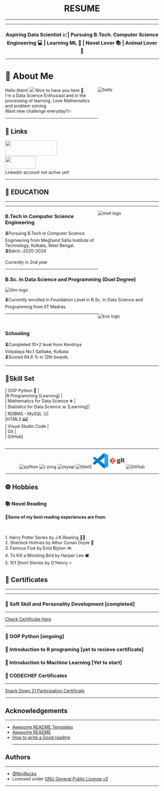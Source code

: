 <html>
    <body>
<h1 align ="center" >RESUME </h1>

<hr><hr>
<h3 align="center" >Aspiring Data Scientist 📈| Pursuing B.Tech. Computer Science Engineering 💻 | Learning ML 📌 | Novel Lover 📚 | Animal Lover 🐶 </h3>
<hr>
<h1>🚀 About Me</h1>
<img src="https://user-images.githubusercontent.com/96379756/147040238-e4f7f732-a2d0-4608-8a6b-9e684f1bbb43.gif" alt="hello" align="right" height="200" width="200">
Hello there! <img src="https://raw.githubusercontent.com/MartinHeinz/MartinHeinz/master/wave.gif" width="20px"> Nice to have you here 💖. <br>
I'm a Data Science Enthusiast and in the processing of learning.
Love Mathematics and problem solving.<br> Want new challenge everyday!!🔥
<hr>

<h2>🔗 Links</h2>
<a href="https://github.com/NiviRocks">
<img src="https://img.shields.io/badge/My_GitHub_Profile_Link-000?style=for-the-badge&logo=ko-fi&logoColor=white" height="50" width="170"></a><br>
<a href="https://www.linkedin.com/">
<img src="https://img.shields.io/badge/linkedin-0A66C2?style=for-the-badge&logo=linkedin&logoColor=white" height="40" width="100"></a><br>
LinkedIn account not active yet!
<hr>
<h2>📖 EDUCATION </h2>
<hr><hr>
<img width="200" height="200" align="right" alt="msit logo" src="https://user-images.githubusercontent.com/96379756/146984366-a97d2415-8acd-42a2-8ccf-625090b161b0.png">
<h3>B.Tech in Computer Science Engineering</h3>

<p>
🎗Pursuing B.Tech in Computer Science Engineering from Meghand Saha Institute of Technology, Kolkata, West Bengal.<br>
    🎗Batch:-2020-2024</p>
Currently in 2nd year <br><hr>
<h3>B.Sc. In Data Science and Programming (Duel Degree)</h3>
<img alt="iitm-logo" src="https://user-images.githubusercontent.com/96379756/146984436-13ba2603-6b8b-4c37-9659-c7b9857fa8ae.png">

<p>🎗Currently enrolled in Foundation Level in B.Sc. In Data Science and Programming from IIT Madras.</p>
<img alt="kvs logo" height="150" width="200" align="right" src="https://user-images.githubusercontent.com/96379756/146983457-576dfcc0-c3b3-47b8-903f-20f445ca1ccf.jpg">
<hr><br>
<h3>Schooling</h3>

<p>🎗Completed 10+2 level from Kendriya Vidyalaya No.1 Saltlake, Kolkata<br>
    🎗Scored 94.6 % in 12th boards.</p>
<hr>
<h2>🚧Skill Set </h2>
| OOP Python 🐍 | <br>|R Programming [Learning] |<br>| Mathematics for Data Science ➕ |<br>| Statistics for Data Science 📊 [Learning]|<br>| RDBMS - MySQL ☑| 
 <br>|HTML5 📟| <br>| Visual Studio Code |<br>| Git |<br>| GitHub| 
<br><br><hr>
<div align="center">
<img width="50" height="50" alt="python" src="https://user-images.githubusercontent.com/96379756/147038109-5a4acce6-3b85-4eb9-b3b2-fdfb1f5fd81c.jpg">
<img width="50" height="50" alt="r prog" src="https://user-images.githubusercontent.com/96379756/147038105-5900bfd8-4550-4c6c-8f44-b09b3aa00baf.jpg">
<img src="https://user-images.githubusercontent.com/96379756/147041148-d043a3d9-1588-418a-85c3-4a3a2472e480.png" width="50" height="50" alt="mysql" >
<img src="https://user-images.githubusercontent.com/96379756/147041217-54a4d425-78ea-41c2-9f6a-249b867814e7.jpg" width="50" height="50" alt="html5">
<img alt="Visual Studio Code" width="50" height="50" src="https://raw.githubusercontent.com/github/explore/80688e429a7d4ef2fca1e82350fe8e3517d3494d/topics/visual-studio-code/visual-studio-code.png" />
<img  alt="Git" width="50" height="50" src="https://raw.githubusercontent.com/github/explore/80688e429a7d4ef2fca1e82350fe8e3517d3494d/topics/git/git.png" />
<img  alt="GitHub" width="50" height="50" src="https://user-images.githubusercontent.com/96379756/147045628-c81a32e6-121d-4fb1-b5c9-703a64425849.png" />
</div><hr>


<h2>⚽ Hobbies </h2>
<h3> 📚 Novel Reading </h3>
<h4>🎀Some of my best reading experiences are from:</h4><br>
<p>
1. Harry Potter Series by J.K.Rowling 🧙‍♂️ <br>
2. Sherlock Holmes by Athur Conan Doyle 🤠   <br>
3. Famous Five by Enid Blyton 🚲 <br>
4. To Kill a Mocking Bird by Harper Lee 🕊 <br>
5. 101 Short Stories by O'Henry ⭐ <br>
    </p>
    
<h2> 🧧 Certificates </h2><hr><hr>
<h3>🎯 Soft Skill and Personality Development [completed]</h3><hr>
<a href="https://user-images.githubusercontent.com/96379756/146985987-07274f19-ef15-4ca2-b9ea-d3c6e6c2d6d0.jpg">Check Certificate Here</a><hr>
<h3>🎯 OOP Python [ongoing]</h3>
<h3> 🎯 Introduction to R programing [yet to recieve certificate]</h3>
<h3> 🎯 Introduction to Machine Learning [Yet to start]</h3>
<h3> 🎯 CODECHEF Certificates</h3><hr>
<a href="https://github.com/NiviRocks/NiviRocks.github.io/files/7757697/SNACKDOWN.21.Participation.Certificate.pdf"> Snack Down 21 Participation Certificate </a><hr>



<h2> Acknowledgements </h2><hr>

 - <a href="https://awesomeopensource.com/project/elangosundar/awesome-README-templates" > Awesome README Templates </a>
 - <a href="https://github.com/matiassingers/awesome-readme">Awesome README</a>
 - <a href="https://bulldogjob.com/news/449-how-to-write-a-good-readme-for-your-github-project" > How to write a Good readme</a><hr>


<h2>Authors</h2> <hr>

- <a href="https://www.github.com/NiviRocks"> @NiviRocks </a>
- Licensed under [GNU General Public License v3](LICENSE)
<hr>
    </body>
</html>

